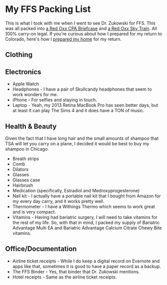 # My FFS Packing List
This is what I took with me when I went to see Dr. Zukowski for FFS. This was all packed into [a Red Oxx CPA Briefcase](https://www.redoxx.com/Briefcases-and-Garment-Bags/CPA-Briefcase/91096/130/Product) and [a Red Oxx Sky Train](https://www.redoxx.com/sky-train/91019/product). All 100% carry-on legal. If you're curious about how I prepared for my return to Colorado, here's how I [prepared my home](/homeprep.html) for my return.

## Clothing

## Electronics
* Apple Watch
* Headphones - I have a pair of Skullcandy headphones that seem to work wonders for me.
* iPhone - For selfies and staying in touch.
* Laptop - Yeah, my 2013 Retina MacBook Pro has seen better days, but at least it can play The Sims 4 and it does have a TON of music.

## Health & Beauty
Given the fact that I have long hair and the small amounts of shampoo that TSA will let you carry on a plane, I decided it would be best to buy my shampoo in Chicago.
* Breath strips
* Comb
* Dilators
* Glasses
* Glasses case
* Hairbrush
* Medication (specifically, Estradiol and Medroxyprogesterone)
* Nail kit - I actually have a portable nail kit that I bought from Amazon for my every day carry, and it works pretty well.
* Thermometer - I have a Withings Thermo which seems to work great and is very compact.
* Vitamins - Having had bariatric surgery, I will need to take vitamins for the rest of my life. So, with that in mind, I packed my supply of Bariatric Advantage Multi EA and Bariatric Advantage Calcium Citrate Chewy Bite vitamins.

## Office/Documentation
* Airline ticket receipts - While I do keep a digital record on Evernote and apps like that, sometimes it is good to have a paper record as a backup.
* The FFS Binder - Yes, that binder that Dr. Zukowski mentions.
* Hotel receipts - Same as the airline ticket receipts.